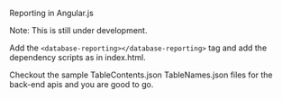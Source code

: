 Reporting in Angular.js

Note: This is still under development.

Add the ```<database-reporting></database-reporting>``` tag and add the dependency scripts as in index.html.

Checkout the sample TableContents.json  TableNames.json files for the back-end apis and you are good to go.
